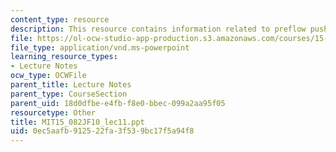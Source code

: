 ```yaml
---
content_type: resource
description: This resource contains information related to preflow push algorithms.
file: https://ol-ocw-studio-app-production.s3.amazonaws.com/courses/15-082j-network-optimization-fall-2010/0ec5aafb912522fa3f539bc17f5a94f8_MIT15_082JF10_lec11.ppt
file_type: application/vnd.ms-powerpoint
learning_resource_types:
- Lecture Notes
ocw_type: OCWFile
parent_title: Lecture Notes
parent_type: CourseSection
parent_uid: 18d0dfbe-e4fb-f8e0-bbec-099a2aa95f05
resourcetype: Other
title: MIT15_082JF10_lec11.ppt
uid: 0ec5aafb-9125-22fa-3f53-9bc17f5a94f8
---
```

